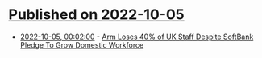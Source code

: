 # [Published on 2022-10-05](index.md)

* [2022-10-05, 00:02:00](https://slashdot.org/story/22/10/04/2127250/arm-loses-40-of-uk-staff-despite-softbank-pledge-to-grow-domestic-workforce?utm_source=rss1.0mainlinkanon&utm_medium=feed) - [Arm Loses 40% of UK Staff Despite SoftBank Pledge To Grow Domestic Workforce](https://slashdot.org/story/22/10/04/2127250/arm-loses-40-of-uk-staff-despite-softbank-pledge-to-grow-domestic-workforce?utm_source=rss1.0mainlinkanon&utm_medium=feed)
